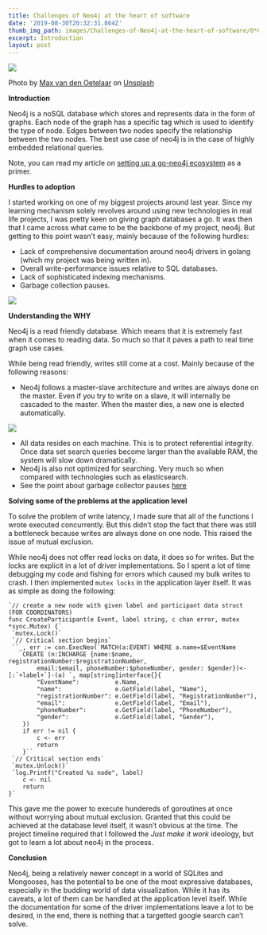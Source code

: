 ```yaml
---
title: Challenges of Neo4j at the heart of software
date: '2019-08-30T20:32:31.864Z'
thumb_img_path: images/Challenges-of-Neo4j-at-the-heart-of-software/0*GgqQ5x90-Br5JnMC.jpg
excerpt: Introduction
layout: post
---
```

![](/images/Challenges-of-Neo4j-at-the-heart-of-software/0*GgqQ5x90-Br5JnMC.jpg)

<figcaption>Photo by <a href="https://unsplash.com/@maxvdo?utm_source=medium&amp;utm_medium=referral" data-href="https://unsplash.com/@maxvdo?utm_source=medium&amp;utm_medium=referral" class="markup--anchor markup--figure-anchor" rel="photo-creator noopener" target="_blank">Max van den Oetelaar</a> on&nbsp;<a href="https://unsplash.com?utm_source=medium&amp;utm_medium=referral" data-href="https://unsplash.com?utm_source=medium&amp;utm_medium=referral" class="markup--anchor markup--figure-anchor" rel="photo-source noopener" target="_blank">Unsplash</a></figcaption>

**Introduction**

Neo4j is a noSQL database which stores and represents data in the form of graphs. Each node of the graph has a specific tag which is used to identify the type of node. Edges between two nodes specify the relationship between the two nodes. The best use case of neo4j is in the case of highly embedded relational queries.

Note, you can read my article on [setting up a go-neo4j ecosystem](https://medium.com/@angadsharma1016/optimizing-go-neo4j-concurrency-patterns-810dff25f88f) as a primer.

**Hurdles to adoption**

I started working on one of my biggest projects around last year. Since my learning mechanism solely revolves around using new technologies in real life projects, I was pretty keen on giving graph databases a go. It was then that I came across what came to be the backbone of my project, neo4j. But getting to this point wasn’t easy, mainly because of the following hurdles:

*   Lack of comprehensive documentation around neo4j drivers in golang (which my project was being written in).
*   Overall write-performance issues relative to SQL databases.
*   Lack of sophisticated indexing mechanisms.
*   Garbage collection pauses.

![](/images/Challenges-of-Neo4j-at-the-heart-of-software/0*BWGjrqubK7uIDc06.png)

**Understanding the WHY**

Neo4j is a read friendly database. Which means that it is extremely fast when it comes to reading data. So much so that it paves a path to real time graph use cases.

While being read friendly, writes still come at a cost. Mainly because of the following reasons:

*   Neo4j follows a master-slave architecture and writes are always done on the master. Even if you try to write on a slave, it will internally be cascaded to the master. When the master dies, a new one is elected automatically.

![](/images/Challenges-of-Neo4j-at-the-heart-of-software/0*GWHICvIuO5qKOQzM.jpg)

*   All data resides on each machine. This is to protect referential integrity. Once data set search queries become larger than the available RAM, the system will slow down dramatically.
*   Neo4j is also not optimized for searching. Very much so when compared with technologies such as elasticsearch.
*   See the point about garbage collector pauses [here](https://qr.ae/TWrgCn)

**Solving some of the problems at the application level**

To solve the problem of write latency, I made sure that all of the functions I wrote executed concurrently. But this didn’t stop the fact that there was still a bottleneck because writes are always done on one node. This raised the issue of mutual exclusion.

While neo4j does not offer read locks on data, it does so for writes. But the locks are explicit in a lot of driver implementations. So I spent a lot of time debugging my code and fishing for errors which caused my bulk writes to crash. I then implemented `mutex locks` in the application layer itself. It was as simple as doing the following:

    `// create a new node with given label and participant data struct (FOR COORDINATORS)  
    func CreateParticipant(e Event, label string, c chan error, mutex *sync.Mutex) {`
     `mutex.Lock()`
     `// Critical section begins`
     ``_, err := con.ExecNeo(`MATCH(a:EVENT) WHERE a.name=$EventName  
        CREATE (n:INCHARGE {name:$name, registrationNumber:$registrationNumber,  
            email:$email, phoneNumber:$phoneNumber, gender: $gender})<-[:`+label+`]-(a) `, map[string]interface{}{  
            "EventName":          e.Name,  
            "name":               e.GetField(label, "Name"),  
            "registrationNumber": e.GetField(label, "RegistrationNumber"),  
            "email":              e.GetField(label, "Email"),  
            "phoneNumber":        e.GetField(label, "PhoneNumber"),  
            "gender":             e.GetField(label, "Gender"),  
        })  
        if err != nil {  
            c <- err  
            return  
        }``
     `// Critical section ends`
     `mutex.Unlock()`
     `log.Printf("Created %s node", label)  
        c <- nil  
        return  
    }`

This gave me the power to execute hundereds of goroutines at once without worrying about mutual exclusion. Granted that this could be achieved at the database level itself, it wasn’t obvious at the time. The project timeline required that I followed the *Just make it work* ideology, but got to learn a lot about neo4j in the process.

**Conclusion**

Neo4j, being a relatively newer concept in a world of SQLites and Mongooses, has the potential to be one of the most expressive databases, especially in the budding world of data visualization. While it has its caveats, a lot of them can be handled at the application level itself. While the documentation for some of the driver implementations leave a lot to be desired, in the end, there is nothing that a targetted google search can’t solve.
